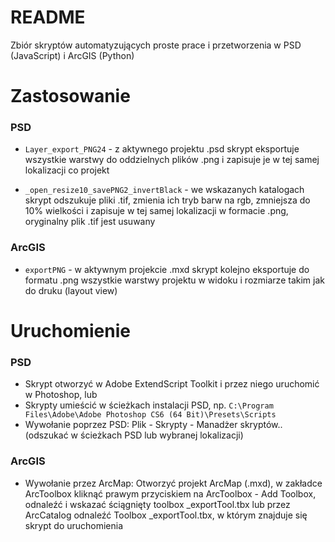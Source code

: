 # README #

Zbiór skryptów automatyzujących proste prace i przetworzenia w PSD (JavaScript) i ArcGIS (Python)

# Zastosowanie #

### PSD ###

* `Layer_export_PNG24` - z aktywnego projektu .psd skrypt eksportuje wszystkie warstwy do oddzielnych plików .png i zapisuje je w tej samej lokalizacji co projekt

* `_open_resize10_savePNG2_invertBlack` - we wskazanych katalogach skrypt odszukuje pliki .tif, zmienia ich tryb barw na rgb, zmniejsza do 10% wielkości i zapisuje w tej samej lokalizacji w formacie .png, oryginalny plik .tif jest usuwany

### ArcGIS ###

* `exportPNG` - w aktywnym projekcie .mxd skrypt kolejno eksportuje do formatu .png wszystkie warstwy projektu w widoku i rozmiarze takim jak do druku (layout view)

# Uruchomienie #

### PSD ###

* Skrypt otworzyć w Adobe ExtendScript Toolkit i przez niego uruchomić w Photoshop, lub
* Skrypty umieścić w ścieżkach instalacji PSD, np. `C:\Program Files\Adobe\Adobe Photoshop CS6 (64 Bit)\Presets\Scripts`
* Wywołanie poprzez PSD: Plik - Skrypty - Manadżer skryptów.. (odszukać w ścieżkach PSD lub wybranej lokalizacji)

### ArcGIS ###

* Wywołanie przez ArcMap: Otworzyć projekt ArcMap (.mxd), w zakładce ArcToolbox kliknąć prawym przyciskiem na ArcToolbox - Add Toolbox, odnaleźć i wskazać ściągnięty toolbox _exportTool.tbx lub przez ArcCatalog odnaleźć Toolbox _exportTool.tbx, w którym znajduje się skrypt do uruchomienia